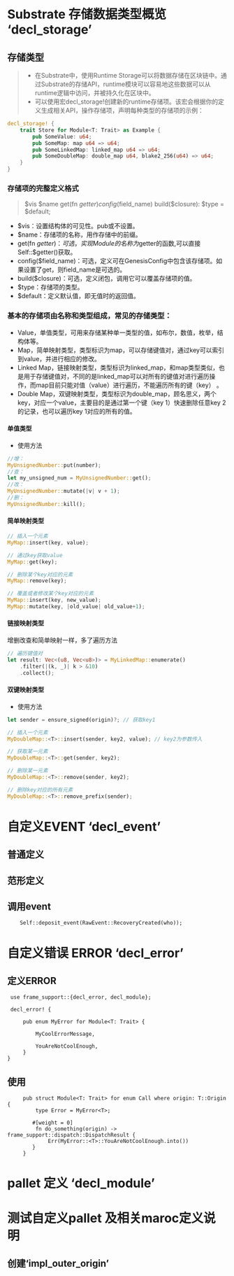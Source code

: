 
# Substrate 存储数据类型概览 ‘decl_storage’

## 存储类型
> *	在Substrate中，使用Runtime Storage可以将数据存储在区块链中。通过Substrate的存储API，runtime模块可以容易地这些数据可以从runtime逻辑中访问，并被持久化在区块中。
> *	可以使用宏decl_storage!创建新的runtime存储项。该宏会根据你的定义生成相关API，操作存储项，声明每种类型的存储项的示例：
> 
````rust
decl_storage! {
    trait Store for Module<T: Trait> as Example {
        pub SomeValue: u64;
        pub SomeMap: map u64 => u64;
        pub SomeLinkedMap: linked_map u64 => u64;
        pub SomeDoubleMap: double_map u64, blake2_256(u64) => u64;
    }
}
````

### 存储项的完整定义格式
>   $vis $name get(fn $getter) config($field_name) build($closure): $type = $default;
  
-  $vis：设置结构体的可见性。pub或不设置。
-  $name：存储项的名称，用作存储中的前缀。
-  get(fn $getter)：可选，实现Module的名称为$getter的函数,可以直接Self::$getter()获取。
-  config($field_name)：可选，定义可在GenesisConfig中包含该存储项。如果设置了get，则field_name是可选的。
-  build($closure)：可选，定义闭包，调用它可以覆盖存储项的值。
-  $type：存储项的类型。
-  $default：定义默认值，即无值时的返回值。


### 基本的存储项由名称和类型组成，常见的存储类型：
- Value，单值类型，可用来存储某种单一类型的值，如布尔，数值，枚举，结构体等。
- Map，简单映射类型，类型标识为map，可以存储键值对，通过key可以索引到value，并进行相应的修改。
- Linked Map，链接映射类型，类型标识为linked_map，和map类型类似，也是用于存储键值对，不同的是linked_map可以对所有的键值对进行遍历操作，而map目前只能对值（value）进行遍历，不能遍历所有的键（key） 。
- Double Map，双键映射类型，类型标识为double_map，顾名思义，两个key，对应一个value，主要目的是通过第一个键（key 1）快速删除任意key 2的记录，也可以遍历key 1对应的所有的值。

#### 单值类型
* 使用方法

```rust
//增：
MyUnsignedNumber::put(number);
//查：
let my_unsigned_num = MyUnsignedNumber::get();
//改：
MyUnsignedNumber::mutate(|v| v + 1);
//删：
MyUnsignedNumber::kill();
```

#### 简单映射类型

```rust
// 插入一个元素
MyMap::insert(key, value);

// 通过key获取value
MyMap::get(key);

// 删除某个key对应的元素
MyMap::remove(key);

// 覆盖或者修改某个key对应的元素
MyMap::insert(key, new_value);
MyMap::mutate(key, |old_value| old_value+1);
```

#### 链接映射类型
增删改查和简单映射一样，多了遍历方法

```rust
// 遍历键值对
let result: Vec<(u8, Vec<u8>)> = MyLinkedMap::enumerate()
	.filter(|(k, _)| k > &10)
	.collect();
```

#### 双键映射类型
* 使用方法

```rust
let sender = ensure_signed(origin)?; // 获取key1

// 插入一个元素
MyDoubleMap::<T>::insert(sender, key2, value); // key2为参数传入

// 获取某一元素
MyDoubleMap::<T>::get(sender, key2);

// 删除某一元素
MyDoubleMap::<T>::remove(sender, key2);

// 删除key对应的所有元素
MyDoubleMap::<T>::remove_prefix(sender);
```

# 自定义EVENT ‘decl_event’

## 普通定义

## 范形定义

## 调用event

```
 	Self::deposit_event(RawEvent::RecoveryCreated(who));
```

# 自定义错误 ERROR ‘decl_error’

## 定义ERROR

```
 use frame_support::{decl_error, decl_module};
 
 decl_error! {

     pub enum MyError for Module<T: Trait> {

         MyCoolErrorMessage,

         YouAreNotCoolEnough,
     }
}
```

## 使用

```
     pub struct Module<T: Trait> for enum Call where origin: T::Origin {
         type Error = MyError<T>;

        #[weight = 0]
         fn do_something(origin) -> frame_support::dispatch::DispatchResult {
             Err(MyError::<T>::YouAreNotCoolEnough.into())
        }
     }
```

# pallet 定义 ‘decl_module’

# 测试自定义pallet  及相关maroc定义说明

## 创建‘impl_outer_origin’

